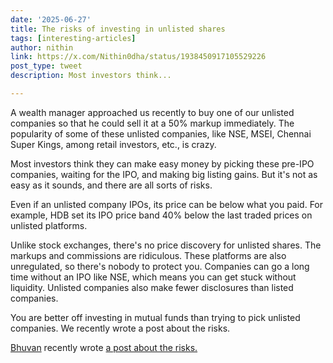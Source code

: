 ```yaml
---
date: '2025-06-27'
title: The risks of investing in unlisted shares
tags: [interesting-articles]
author: nithin
link: https://x.com/Nithin0dha/status/1938450917105529226
post_type: tweet
description: Most investors think...

---
```

A wealth manager approached us recently to buy one of our unlisted companies so that he could sell it at a 50% markup immediately. The popularity of some of these unlisted companies, like NSE, MSEI, Chennai Super Kings, among retail investors, etc., is crazy.

Most investors think they can make easy money by picking these pre-IPO companies, waiting for the IPO, and making big listing gains. But it's not as easy as it sounds, and there are all sorts of risks.

Even if an unlisted company IPOs, its price can be below what you paid. For example, HDB set its IPO price band 40% below the last traded prices on unlisted platforms.

Unlike stock exchanges, there's no price discovery for unlisted shares. The markups and commissions are ridiculous. These platforms are also unregulated, so there's nobody to protect you.
Companies can go a long time without an IPO like NSE, which means you can get stuck without liquidity. Unlisted companies also make fewer disclosures than listed companies.

You are better off investing in mutual funds than trying to pick unlisted companies. We recently wrote a post about the risks.

[Bhuvan](https://x.com/bebhuvan) recently wrote [a post about the risks.](https://zerodha.com/z-connect/subtext/the-risks-of-investing-in-unlisted-shares)
